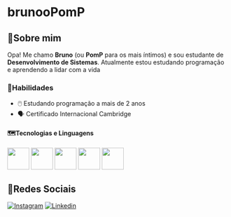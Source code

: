 # brunooPomP

## 📌Sobre mim
Opa! Me chamo **Bruno** (ou **PomP** para os mais íntimos) e sou estudante de **Desenvolvimento de Sistemas**. 
Atualmente estou estudando programação e aprendendo a lidar com a vida

### 🤠Habilidades 

- 🖱️ Estudando programação a mais de 2 anos 
- 🗣️ Certificado Internacional Cambridge 

#### 🗺️Tecnologias e Linguagens
<div>
  <img height="50em" src="https://cdn.jsdelivr.net/gh/devicons/devicon@latest/icons/html5/html5-original.svg"/>
  <img height="50em" src="https://cdn.jsdelivr.net/gh/devicons/devicon@latest/icons/css3/css3-original.svg" />
  <img height="50em" src="https://cdn.jsdelivr.net/gh/devicons/devicon@latest/icons/javascript/javascript-original.svg" />
  <img height="-10em" width="50em"  src="https://cdn.jsdelivr.net/gh/devicons/devicon@latest/icons/php/php-original.svg" />
  <img height="50em" src="https://cdn.jsdelivr.net/gh/devicons/devicon@latest/icons/mysql/mysql-original.svg" />
</div>

## 📶Redes Sociais
[![Instagram](https://img.shields.io/badge/Instagram-E4405F?style=for-the-badge&logo=instagram&logoColor=white)](https://www.instagram.com/bruno16bos?igsh=a3RmNTVqb3d2bnJl)
[![Linkedin](https://img.shields.io/badge/LinkedIn-0077B5?style=for-the-badge&logo=linkedin&logoColor=white)](https://www.linkedin.com/in/bruno-de-oliveira-silva-04616427b/)
